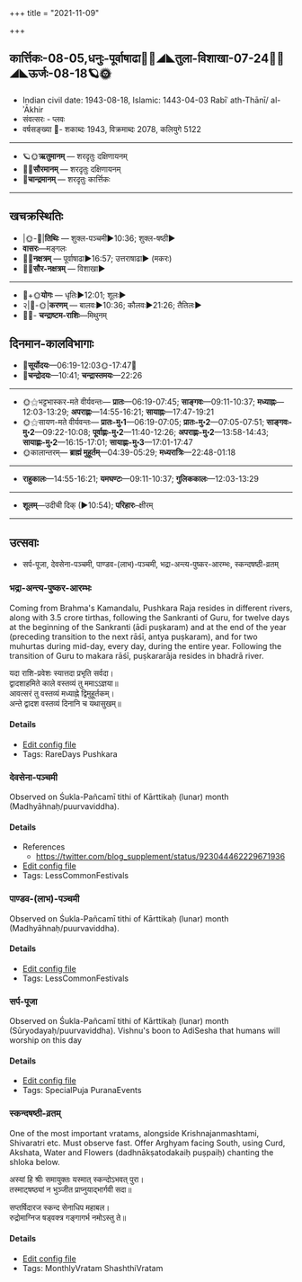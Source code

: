 +++
title = "2021-11-09"

+++
## कार्त्तिकः-08-05,धनुः-पूर्वाषाढा🌛🌌◢◣तुला-विशाखा-07-24🌌🌞◢◣ऊर्जः-08-18🪐🌞
- Indian civil date: 1943-08-18, Islamic: 1443-04-03 Rabīʿ ath-Thānī/ al-ʾĀkhir
- संवत्सरः - प्लवः
- वर्षसङ्ख्या 🌛- शकाब्दः 1943, विक्रमाब्दः 2078, कलियुगे 5122
___________________
- 🪐🌞**ऋतुमानम्** — शरदृतुः दक्षिणायनम्
- 🌌🌞**सौरमानम्** — शरदृतुः दक्षिणायनम्
- 🌛**चान्द्रमानम्** — शरदृतुः कार्त्तिकः
___________________


## खचक्रस्थितिः
- |🌞-🌛|**तिथिः** — शुक्ल-पञ्चमी►10:36; शुक्ल-षष्ठी►  
- **वासरः**—मङ्गलः  
- 🌌🌛**नक्षत्रम्** — पूर्वाषाढा►16:57; उत्तराषाढा► (मकरः)  
- 🌌🌞**सौर-नक्षत्रम्** — विशाखा►  
___________________
- 🌛+🌞**योगः** — धृतिः►12:01; शूलः►  
- २|🌛-🌞|**करणम्** — बालवः►10:36; कौलवः►21:26; तैतिलः►  
- 🌌🌛- **चन्द्राष्टम-राशिः**—मिथुनम्  


## दिनमान-कालविभागाः
- 🌅**सूर्योदयः**—06:19-12:03🌞️-17:47🌇  
- 🌛**चन्द्रोदयः**—10:41; **चन्द्रास्तमयः**—22:26  
___________________
- 🌞⚝भट्टभास्कर-मते वीर्यवन्तः— **प्रातः**—06:19-07:45; **साङ्गवः**—09:11-10:37; **मध्याह्नः**—12:03-13:29; **अपराह्णः**—14:55-16:21; **सायाह्नः**—17:47-19:21  
- 🌞⚝सायण-मते वीर्यवन्तः— **प्रातः-मु॰1**—06:19-07:05; **प्रातः-मु॰2**—07:05-07:51; **साङ्गवः-मु॰2**—09:22-10:08; **पूर्वाह्णः-मु॰2**—11:40-12:26; **अपराह्णः-मु॰2**—13:58-14:43; **सायाह्णः-मु॰2**—16:15-17:01; **सायाह्णः-मु॰3**—17:01-17:47  
- 🌞कालान्तरम्— **ब्राह्मं मुहूर्तम्**—04:39-05:29; **मध्यरात्रिः**—22:48-01:18  
___________________
- **राहुकालः**—14:55-16:21; **यमघण्टः**—09:11-10:37; **गुलिककालः**—12:03-13:29  
___________________
- **शूलम्**—उदीची दिक् (►10:54); **परिहारः**–क्षीरम्  
___________________

## उत्सवाः
- सर्प-पूजा, देवसेना-पञ्चमी, पाण्डव-(लाभ)-पञ्चमी, भद्रा-अन्त्य-पुष्कर-आरम्भः, स्कन्दषष्ठी-व्रतम्
### भद्रा-अन्त्य-पुष्कर-आरम्भः

Coming from Brahma's Kamandalu, Pushkara Raja resides in different rivers, along with 3.5 crore tirthas, following the Sankranti of Guru, for twelve days at the beginning of the Sankranti (ādi puṣkaram) and at the end of the year (preceding transition to the next rāśī, antya puṣkaram), and for two muhurtas during mid-day, every day, during the entire year.
 Following the transition of Guru to makara rāśī, puṣkararāja resides in bhadrā river.

यदा राशि-प्रवेशः स्यात्तदा प्रभृति सर्वदा।  
द्वादशाहमिते काले वस्तव्यं तु ममाऽऽज्ञया॥  
आवत्सरं तु वस्तव्यं मध्याह्ने द्विमुहूर्तकम्।  
अन्ते द्वादश वस्तव्यं दिनानि च यथासुखम्॥  




#### Details
- [Edit config file](https://github.com/jyotisham/adyatithi/tree/master/time_focus/puShkara/description_only/bhadrA-antya-puSkara-ArambhaH.toml)
- Tags: RareDays Pushkara


### देवसेना-पञ्चमी

Observed on Śukla-Pañcamī tithi of Kārttikaḥ (lunar) month (Madhyāhnaḥ/puurvaviddha). 

#### Details
- References
  - https://twitter.com/blog_supplement/status/923044462229671936
- [Edit config file](https://github.com/jyotisham/adyatithi/tree/master/general/lunar_month/tithi/08/05/dEvasEnA~paJcamI.toml)
- Tags: LessCommonFestivals


### पाण्डव-(लाभ)-पञ्चमी

Observed on Śukla-Pañcamī tithi of Kārttikaḥ (lunar) month (Madhyāhnaḥ/puurvaviddha). 

#### Details
- [Edit config file](https://github.com/jyotisham/adyatithi/tree/master/general/lunar_month/tithi/08/05/pANDava~%28lAbha%29-paJcamI.toml)
- Tags: LessCommonFestivals


### सर्प-पूजा

Observed on Śukla-Pañcamī tithi of Kārttikaḥ (lunar) month (Sūryodayaḥ/puurvaviddha). Vishnu's boon to AdiSesha that humans will worship on this day

#### Details
- [Edit config file](https://github.com/jyotisham/adyatithi/tree/master/devatA/misc-fauna/lunar_month/tithi/08/05/sarpa-pUjA~2.toml)
- Tags: SpecialPuja PuranaEvents


### स्कन्दषष्ठी-व्रतम्

One of the most important vratams, alongside Krishnajanmashtami, Shivaratri etc. Must observe fast. Offer Arghyam facing South, using Curd, Akshata, Water and Flowers (dadhnākṣatodakaiḥ puṣpaiḥ) chanting the shloka below.

अस्यां हि श्रीः समायुक्तः यस्मात् स्कन्दोऽभवत् पुरा।  
तस्माट्षष्ठ्यां न भुञ्जीत प्राप्नुयाद्भार्गवी सदा॥  
  
सप्तर्षिदारज स्कन्द सेनाधिप महाबल।  
रुद्रोमाग्निज षड्वक्त्र गङ्गागर्भ नमोऽस्तु ते॥



#### Details
- [Edit config file](https://github.com/jyotisham/adyatithi/tree/master/devatA/kaumAra/description_only/skandaSaSThI-vratam.toml)
- Tags: MonthlyVratam ShashthiVratam


